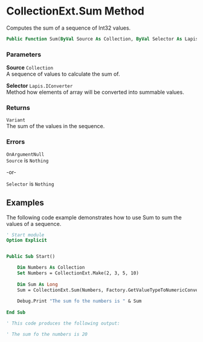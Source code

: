 # CollectionExt.Sum Method

Computes the sum of a sequence of Int32 values.

```vb
Public Function Sum(ByVal Source As Collection, ByVal Selector As Lapis.IConverter) As Variant
```

### Parameters

**Source** `Collection` <br>
A sequence of values to calculate the sum of.

**Selector** `Lapis.IConverter` <br>
Method how elements of array will be converted into summable values.

### Returns

`Variant` <br>
The sum of the values in the sequence.

### Errors

`OnArgumentNull` <br>
`Source` is `Nothing`

-or-

`Selector` is `Nothing`

## Examples

The following code example demonstrates how to use Sum to sum the values of a sequence.

```vb
' Start module
Option Explicit


Public Sub Start()

    Dim Numbers As Collection
    Set Numbers = CollectionExt.Make(2, 3, 5, 10)
    
    Dim Sum As Long
    Sum = CollectionExt.Sum(Numbers, Factory.GetValueTypeToNumericConverter)
    
    Debug.Print "The sum fo the numbers is " & Sum
    
End Sub

' This code produces the following output:

' The sum fo the numbers is 20
```

